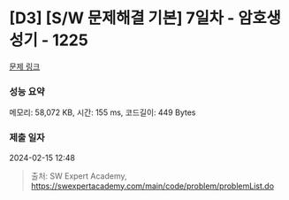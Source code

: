 # [D3] [S/W 문제해결 기본] 7일차 - 암호생성기 - 1225 

[문제 링크](https://swexpertacademy.com/main/code/problem/problemDetail.do?contestProbId=AV14uWl6AF0CFAYD) 

### 성능 요약

메모리: 58,072 KB, 시간: 155 ms, 코드길이: 449 Bytes

### 제출 일자

2024-02-15 12:48



> 출처: SW Expert Academy, https://swexpertacademy.com/main/code/problem/problemList.do